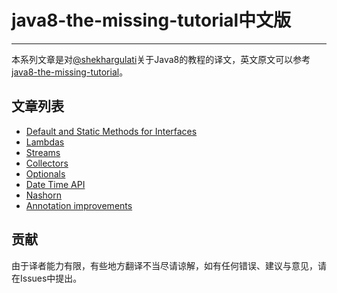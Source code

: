 # java8-the-missing-tutorial中文版

---

本系列文章是对[@shekhargulati](https://github.com/shekhargulati)关于Java8的教程的译文，英文原文可以参考[java8-the-missing-tutorial](https://github.com/shekhargulati/java8-the-missing-tutorial)。

## 文章列表

* [Default and Static Methods for Interfaces](./01-default-static-interface-methods.md)
* [Lambdas](./02-lambdas.md)
* [Streams](./03-streams.md)
* [Collectors](./04-collectors.md)
* [Optionals]()
* [Date Time API]()
* [Nashorn]()
* [Annotation improvements]()

## 贡献

由于译者能力有限，有些地方翻译不当尽请谅解，如有任何错误、建议与意见，请在Issues中提出。
